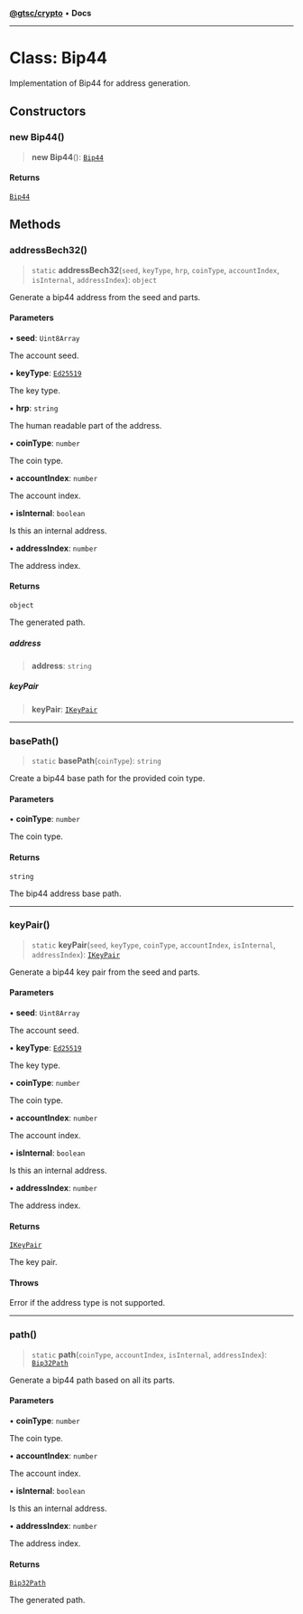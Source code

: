 [**@gtsc/crypto**](../README.md) • **Docs**

***

# Class: Bip44

Implementation of Bip44 for address generation.

## Constructors

### new Bip44()

> **new Bip44**(): [`Bip44`](Bip44.md)

#### Returns

[`Bip44`](Bip44.md)

## Methods

### addressBech32()

> `static` **addressBech32**(`seed`, `keyType`, `hrp`, `coinType`, `accountIndex`, `isInternal`, `addressIndex`): `object`

Generate a bip44 address from the seed and parts.

#### Parameters

• **seed**: `Uint8Array`

The account seed.

• **keyType**: [`Ed25519`](../enumerations/KeyType.md#ed25519)

The key type.

• **hrp**: `string`

The human readable part of the address.

• **coinType**: `number`

The coin type.

• **accountIndex**: `number`

The account index.

• **isInternal**: `boolean`

Is this an internal address.

• **addressIndex**: `number`

The address index.

#### Returns

`object`

The generated path.

##### address

> **address**: `string`

##### keyPair

> **keyPair**: [`IKeyPair`](../interfaces/IKeyPair.md)

***

### basePath()

> `static` **basePath**(`coinType`): `string`

Create a bip44 base path for the provided coin type.

#### Parameters

• **coinType**: `number`

The coin type.

#### Returns

`string`

The bip44 address base path.

***

### keyPair()

> `static` **keyPair**(`seed`, `keyType`, `coinType`, `accountIndex`, `isInternal`, `addressIndex`): [`IKeyPair`](../interfaces/IKeyPair.md)

Generate a bip44 key pair from the seed and parts.

#### Parameters

• **seed**: `Uint8Array`

The account seed.

• **keyType**: [`Ed25519`](../enumerations/KeyType.md#ed25519)

The key type.

• **coinType**: `number`

The coin type.

• **accountIndex**: `number`

The account index.

• **isInternal**: `boolean`

Is this an internal address.

• **addressIndex**: `number`

The address index.

#### Returns

[`IKeyPair`](../interfaces/IKeyPair.md)

The key pair.

#### Throws

Error if the address type is not supported.

***

### path()

> `static` **path**(`coinType`, `accountIndex`, `isInternal`, `addressIndex`): [`Bip32Path`](Bip32Path.md)

Generate a bip44 path based on all its parts.

#### Parameters

• **coinType**: `number`

The coin type.

• **accountIndex**: `number`

The account index.

• **isInternal**: `boolean`

Is this an internal address.

• **addressIndex**: `number`

The address index.

#### Returns

[`Bip32Path`](Bip32Path.md)

The generated path.
